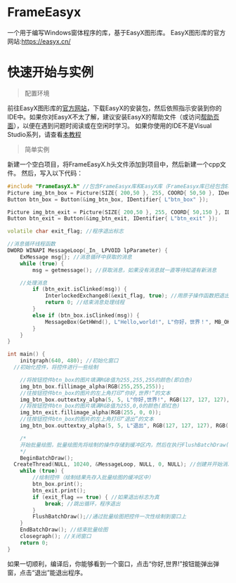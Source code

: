 # FrameEasyx
一个用于编写Windows窗体程序的库，基于EasyX图形库。
EasyX图形库的官方网站:<https://easyx.cn/>
# 快速开始与实例
> 配置环境

前往EasyX图形库的[官方网站](https://easyx.cn/)，下载EasyX的安装包，然后依照指示安装到你的IDE中。如果你对EasyX不太了解，建议安装EasyX的帮助文件（或访问[帮助页面](https://docs.easyx.cn/zh-cn/intro)），以便在遇到问题时阅读或在空闲时学习。
如果你使用的IDE不是Visual Studio系列，请查看[本教程](https://codebus.cn/bestans/easyx-for-mingw)
> 简单实例

新建一个空白项目，将FrameEasyX.h头文件添加到项目中，然后新建一个cpp文件。
然后，写入以下代码：
```c++
#include "FrameEasyX.h" //包含FrameEasyx库和EasyX库（FrameEasyx库已经包含EasyX库）
Picture img_btn_box = Picture(SIZE{ 200,50 }, 255, COORD{ 50,50 }, IDentifier{ L"img_btn_box" });
Button btn_box = Button(&img_btn_box, IDentifier{ L"btn_box" });

Picture img_btn_exit = Picture(SIZE{ 200,50 }, 255, COORD{ 50,150 }, IDentifier{ L"img_btn_exit" });
Button btn_exit = Button(&img_btn_exit, IDentifier{ L"btn_exit" });

volatile char exit_flag; //程序退出标志

//消息循环线程函数
DWORD WINAPI MessageLoop(_In_ LPVOID lpParameter) {
	ExMessage msg{}; //消息循环中获取的消息
	while (true) {
		msg = getmessage(); //获取消息，如果没有消息就一直等待知道有新消息

    //处理消息
		if (btn_exit.isClinked(msg)) {
			InterlockedExchange8(&exit_flag, true); //用原子操作函数把退出标志变为true，告诉main主函数程序退出
			return 0; //结束消息处理线程
		}
		else if (btn_box.isClinked(msg)) {
			MessageBox(GetHWnd(), L"Hello,world!", L"你好，世界！", MB_OK | MB_ICONINFORMATION);//弹出一个提示框
		}
	}
}

int main() {
	initgraph(640, 480); //初始化窗口
  //初始化控件，将控件进行一些绘制

	//将按钮控件btn_box的图片填满RGB值为255,255,255的颜色(即白色)
	img_btn_box.fillimage_alpha(RGB(255,255,255));
	//往按钮控件btn_box的图片的左上角打印“你好,世界!”的文本
	img_btn_box.outtextxy_alpha(5, 5, L"你好,世界!", RGB(127, 127, 127), RGB(255, 255, 255), newfont(36, 0));
	//将按钮控件btn_box的图片填满RGB值为255,0,0的颜色(即红色)
	img_btn_exit.fillimage_alpha(RGB(255, 0, 0));
	//往按钮控件btn_box的图片的左上角打印“退出”的文本
	img_btn_box.outtextxy_alpha(5, 5, L"退出", RGB(127, 127, 127), RGB(255, 255, 255), newfont(36, 0));

	/*
	开始批量绘图，批量绘图先将绘制的操作存储到缓冲区内，然后在执行FlushBatchDraw()函数后将缓冲区内的内容一次性绘制到窗口上
	*/
	BeginBatchDraw();
  CreateThread(NULL, 10240, &MessageLoop, NULL, 0, NULL); //创建并开始消息循环的线程
	while (true) {
		//绘制控件（绘制结果先存入批量绘图的缓冲区中）
		btn_box.print();
		btn_exit.print();
		if (exit_flag == true) { //如果退出标志为真
			break; //跳出循环，程序退出
		}
		FlushBatchDraw();//通过批量绘图把控件一次性绘制到窗口上
	}
	EndBatchDraw(); //结束批量绘图
	closegraph(); //关闭窗口
	return 0;
}
```

如果一切顺利，编译后，你能够看到一个窗口，点击“你好,世界!”按钮能弹出弹窗，点击“退出”能退出程序。
